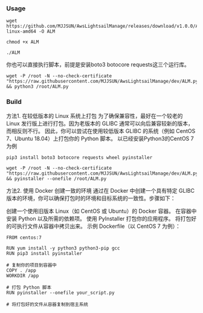 ### Usage
```
wget https://github.com/MJJSUN/AwsLightsailManage/releases/download/v1.0.0/ALM-linux-amd64 -O ALM
```
```
chmod +x ALM
```
```
./ALM
```

你也可以直接执行脚本，前提是安装boto3 botocore requests这三个运行库。
```
wget -P /root -N --no-check-certificate "https://raw.githubusercontent.com/MJJSUN/AwsLightsailManage/dev/ALM.py" && python3 /root/ALM.py
```

### Build
方法1. 在较低版本的 Linux 系统上打包
为了确保兼容性，最好在一个较老的 Linux 发行版上进行打包。因为老版本的 GLIBC 通常可以向后兼容较新的版本，而相反则不行。
因此，你可以尝试在使用较低版本 GLIBC 的系统（例如 CentOS 7、Ubuntu 18.04）上打包你的 Python 脚本。
以已经安装Python3的CentOS 7 为例
```
pip3 install boto3 botocore requests wheel pyinstaller
```

```
wget -P /root -N --no-check-certificate "https://raw.githubusercontent.com/MJJSUN/AwsLightsailManage/dev/ALM.py" && pyinstaller --onefile /root/ALM.py
```

方法2. 使用 Docker 创建一致的环境
通过在 Docker 中创建一个具有特定 GLIBC 版本的环境，你可以确保打包时的环境和目标系统的一致性。步骤如下：

创建一个使用旧版本 Linux（如 CentOS 或 Ubuntu）的 Docker 容器。
在容器中安装 Python 以及所需的依赖项。
使用 PyInstaller 打包你的应用程序。
将打包好的可执行文件从容器中拷贝出来。
示例 Dockerfile（以 CentOS 7 为例）：
```
FROM centos:7

RUN yum install -y python3 python3-pip gcc
RUN pip3 install pyinstaller

# 复制你的项目到容器中
COPY . /app
WORKDIR /app

# 打包 Python 脚本
RUN pyinstaller --onefile your_script.py

# 将打包好的文件从容器复制到宿主系统
```
